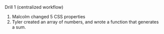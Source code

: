 Drill 1 (centralized workflow)

1. Malcolm changed 5 CSS properties
2. Tyler created an array of numbers, and wrote a function that generates a sum.
